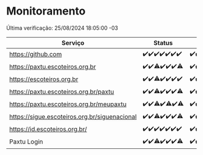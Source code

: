 # Monitoramento

Última verificação: 25/08/2024 18:05:00 -03

|Serviço|Status|Últimas 24h|
|---|---|---|
|https://github.com|<span title="2024-08-18: OK=23">✔️</span><span title="2024-08-19: OK=23">✔️</span><span title="2024-08-20: OK=24">✔️</span><span title="2024-08-21: OK=24">✔️</span><span title="2024-08-22: OK=23">✔️</span><span title="2024-08-23: OK=24">✔️</span><span title="2024-08-24: OK=21">✔️</span>|<span title="24/08/2024 18:06:00 -03 : 200">✔️</span><span title="24/08/2024 19:06:00 -03 : 200">✔️</span><span title="24/08/2024 20:07:00 -03 : 200">✔️</span><span title="24/08/2024 21:39:00 -03 : 200">✔️</span><span title="24/08/2024 23:05:00 -03 : 200">✔️</span><span title="25/08/2024 00:08:00 -03 : 200">✔️</span><span title="25/08/2024 01:08:00 -03 : 200">✔️</span><span title="25/08/2024 02:08:00 -03 : 200">✔️</span><span title="25/08/2024 03:10:00 -03 : 200">✔️</span><span title="25/08/2024 04:07:00 -03 : 200">✔️</span><span title="25/08/2024 05:09:00 -03 : 200">✔️</span><span title="25/08/2024 06:07:00 -03 : 200">✔️</span><span title="25/08/2024 07:07:00 -03 : 200">✔️</span><span title="25/08/2024 08:07:00 -03 : 200">✔️</span><span title="25/08/2024 09:12:00 -03 : 200">✔️</span><span title="25/08/2024 10:08:00 -03 : 200">✔️</span><span title="25/08/2024 11:06:00 -03 : 200">✔️</span><span title="25/08/2024 12:06:00 -03 : 200">✔️</span><span title="25/08/2024 13:07:00 -03 : 200">✔️</span><span title="25/08/2024 14:08:00 -03 : 200">✔️</span><span title="25/08/2024 15:08:00 -03 : 200">✔️</span><span title="25/08/2024 16:06:00 -03 : 200">✔️</span><span title="25/08/2024 17:08:00 -03 : 200">✔️</span><span title="25/08/2024 18:05:00 -03 : 200">✔️</span>|
|https://paxtu.escoteiros.org.br|<span title="2024-08-18: OK=23">✔️</span><span title="2024-08-19: OK=23">✔️</span><span title="2024-08-20: OK=23, Falhas=1">⚠️</span><span title="2024-08-21: OK=24">✔️</span><span title="2024-08-22: OK=23">✔️</span><span title="2024-08-23: OK=24">✔️</span><span title="2024-08-24: OK=20, Falhas=1">⚠️</span>|<span title="24/08/2024 18:06:00 -03 : 200">✔️</span><span title="24/08/2024 19:06:00 -03 : 200">✔️</span><span title="24/08/2024 20:07:00 -03 : 200">✔️</span><span title="24/08/2024 21:39:00 -03 : 200">✔️</span><span title="24/08/2024 23:05:00 -03 : 200">✔️</span><span title="25/08/2024 00:08:00 -03 : 200">✔️</span><span title="25/08/2024 01:08:00 -03 : 200">✔️</span><span title="25/08/2024 02:08:00 -03 : 200">✔️</span><span title="25/08/2024 03:10:00 -03 : 200">✔️</span><span title="25/08/2024 04:07:00 -03 : 200">✔️</span><span title="25/08/2024 05:09:00 -03 : 200">✔️</span><span title="25/08/2024 06:07:00 -03 : 200">✔️</span><span title="25/08/2024 07:07:00 -03 : 200">✔️</span><span title="25/08/2024 08:07:00 -03 : 200">✔️</span><span title="25/08/2024 09:12:00 -03 : 200">✔️</span><span title="25/08/2024 10:08:00 -03 : 200">✔️</span><span title="25/08/2024 11:06:00 -03 : 200">✔️</span><span title="25/08/2024 12:06:00 -03 : 200">✔️</span><span title="25/08/2024 13:07:00 -03 : 200">✔️</span><span title="25/08/2024 14:08:00 -03 : 200">✔️</span><span title="25/08/2024 15:08:00 -03 : 200">✔️</span><span title="25/08/2024 16:06:00 -03 : 200">✔️</span><span title="25/08/2024 17:08:00 -03 : 200">✔️</span><span title="25/08/2024 18:05:00 -03 : 200">✔️</span>|
|https://escoteiros.org.br|<span title="2024-08-18: OK=23">✔️</span><span title="2024-08-19: OK=23">✔️</span><span title="2024-08-20: OK=23, Falhas=1">⚠️</span><span title="2024-08-21: OK=24">✔️</span><span title="2024-08-22: OK=23">✔️</span><span title="2024-08-23: OK=24">✔️</span><span title="2024-08-24: OK=21">✔️</span>|<span title="24/08/2024 18:06:00 -03 : 200">✔️</span><span title="24/08/2024 19:06:00 -03 : 200">✔️</span><span title="24/08/2024 20:07:00 -03 : 200">✔️</span><span title="24/08/2024 21:39:00 -03 : 200">✔️</span><span title="24/08/2024 23:05:00 -03 : 200">✔️</span><span title="25/08/2024 00:08:00 -03 : 200">✔️</span><span title="25/08/2024 01:08:00 -03 : 200">✔️</span><span title="25/08/2024 02:08:00 -03 : 200">✔️</span><span title="25/08/2024 03:10:00 -03 : 200">✔️</span><span title="25/08/2024 04:07:00 -03 : 200">✔️</span><span title="25/08/2024 05:09:00 -03 : 200">✔️</span><span title="25/08/2024 06:07:00 -03 : 200">✔️</span><span title="25/08/2024 07:07:00 -03 : 200">✔️</span><span title="25/08/2024 08:07:00 -03 : 200">✔️</span><span title="25/08/2024 09:12:00 -03 : 200">✔️</span><span title="25/08/2024 10:08:00 -03 : 200">✔️</span><span title="25/08/2024 11:06:00 -03 : 0">❌</span><span title="25/08/2024 12:06:00 -03 : 200">✔️</span><span title="25/08/2024 13:07:00 -03 : 200">✔️</span><span title="25/08/2024 14:08:00 -03 : 200">✔️</span><span title="25/08/2024 15:08:00 -03 : 200">✔️</span><span title="25/08/2024 16:06:00 -03 : 200">✔️</span><span title="25/08/2024 17:08:00 -03 : 200">✔️</span><span title="25/08/2024 18:05:00 -03 : 200">✔️</span>|
|https://paxtu.escoteiros.org.br/paxtu|<span title="2024-08-18: OK=23">✔️</span><span title="2024-08-19: OK=23">✔️</span><span title="2024-08-20: OK=23, Falhas=1">⚠️</span><span title="2024-08-21: OK=24">✔️</span><span title="2024-08-22: OK=23">✔️</span><span title="2024-08-23: OK=24">✔️</span><span title="2024-08-24: OK=20, Falhas=1">⚠️</span>|<span title="24/08/2024 18:06:00 -03 : 200">✔️</span><span title="24/08/2024 19:06:00 -03 : 200">✔️</span><span title="24/08/2024 20:07:00 -03 : 200">✔️</span><span title="24/08/2024 21:39:00 -03 : 200">✔️</span><span title="24/08/2024 23:05:00 -03 : 200">✔️</span><span title="25/08/2024 00:08:00 -03 : 200">✔️</span><span title="25/08/2024 01:08:00 -03 : 200">✔️</span><span title="25/08/2024 02:08:00 -03 : 200">✔️</span><span title="25/08/2024 03:10:00 -03 : 200">✔️</span><span title="25/08/2024 04:07:00 -03 : 200">✔️</span><span title="25/08/2024 05:09:00 -03 : 200">✔️</span><span title="25/08/2024 06:07:00 -03 : 200">✔️</span><span title="25/08/2024 07:07:00 -03 : 200">✔️</span><span title="25/08/2024 08:07:00 -03 : 200">✔️</span><span title="25/08/2024 09:12:00 -03 : 200">✔️</span><span title="25/08/2024 10:08:00 -03 : 200">✔️</span><span title="25/08/2024 11:06:00 -03 : 200">✔️</span><span title="25/08/2024 12:06:00 -03 : 200">✔️</span><span title="25/08/2024 13:07:00 -03 : 200">✔️</span><span title="25/08/2024 14:08:00 -03 : 200">✔️</span><span title="25/08/2024 15:08:00 -03 : 200">✔️</span><span title="25/08/2024 16:06:00 -03 : 200">✔️</span><span title="25/08/2024 17:08:00 -03 : 200">✔️</span><span title="25/08/2024 18:05:00 -03 : 200">✔️</span>|
|https://paxtu.escoteiros.org.br/meupaxtu|<span title="2024-08-18: OK=23">✔️</span><span title="2024-08-19: OK=23">✔️</span><span title="2024-08-20: OK=23, Falhas=1">⚠️</span><span title="2024-08-21: OK=24">✔️</span><span title="2024-08-22: OK=22, Falhas=1">⚠️</span><span title="2024-08-23: OK=24">✔️</span><span title="2024-08-24: OK=20, Falhas=1">⚠️</span>|<span title="24/08/2024 18:06:00 -03 : 200">✔️</span><span title="24/08/2024 19:06:00 -03 : 200">✔️</span><span title="24/08/2024 20:07:00 -03 : 200">✔️</span><span title="24/08/2024 21:39:00 -03 : 200">✔️</span><span title="24/08/2024 23:05:00 -03 : 200">✔️</span><span title="25/08/2024 00:08:00 -03 : 200">✔️</span><span title="25/08/2024 01:08:00 -03 : 200">✔️</span><span title="25/08/2024 02:08:00 -03 : 200">✔️</span><span title="25/08/2024 03:10:00 -03 : 200">✔️</span><span title="25/08/2024 04:07:00 -03 : 200">✔️</span><span title="25/08/2024 05:09:00 -03 : 200">✔️</span><span title="25/08/2024 06:07:00 -03 : 200">✔️</span><span title="25/08/2024 07:07:00 -03 : 200">✔️</span><span title="25/08/2024 08:07:00 -03 : 200">✔️</span><span title="25/08/2024 09:12:00 -03 : 200">✔️</span><span title="25/08/2024 10:08:00 -03 : 200">✔️</span><span title="25/08/2024 11:06:00 -03 : 200">✔️</span><span title="25/08/2024 12:06:00 -03 : 200">✔️</span><span title="25/08/2024 13:07:00 -03 : 200">✔️</span><span title="25/08/2024 14:08:00 -03 : 200">✔️</span><span title="25/08/2024 15:08:00 -03 : 200">✔️</span><span title="25/08/2024 16:06:00 -03 : 200">✔️</span><span title="25/08/2024 17:08:00 -03 : 200">✔️</span><span title="25/08/2024 18:05:00 -03 : 200">✔️</span>|
|https://sigue.escoteiros.org.br/siguenacional|<span title="2024-08-18: OK=23">✔️</span><span title="2024-08-19: OK=23">✔️</span><span title="2024-08-20: OK=23, Falhas=1">⚠️</span><span title="2024-08-21: OK=24">✔️</span><span title="2024-08-22: OK=23">✔️</span><span title="2024-08-23: OK=24">✔️</span><span title="2024-08-24: OK=20, Falhas=1">⚠️</span>|<span title="24/08/2024 18:06:00 -03 : 200">✔️</span><span title="24/08/2024 19:06:00 -03 : 200">✔️</span><span title="24/08/2024 20:07:00 -03 : 200">✔️</span><span title="24/08/2024 21:39:00 -03 : 200">✔️</span><span title="24/08/2024 23:05:00 -03 : 200">✔️</span><span title="25/08/2024 00:08:00 -03 : 200">✔️</span><span title="25/08/2024 01:08:00 -03 : 200">✔️</span><span title="25/08/2024 02:08:00 -03 : 200">✔️</span><span title="25/08/2024 03:10:00 -03 : 200">✔️</span><span title="25/08/2024 04:07:00 -03 : 200">✔️</span><span title="25/08/2024 05:09:00 -03 : 200">✔️</span><span title="25/08/2024 06:07:00 -03 : 200">✔️</span><span title="25/08/2024 07:07:00 -03 : 200">✔️</span><span title="25/08/2024 08:07:00 -03 : 200">✔️</span><span title="25/08/2024 09:12:00 -03 : 200">✔️</span><span title="25/08/2024 10:08:00 -03 : 200">✔️</span><span title="25/08/2024 11:06:00 -03 : 200">✔️</span><span title="25/08/2024 12:06:00 -03 : 200">✔️</span><span title="25/08/2024 13:07:00 -03 : 200">✔️</span><span title="25/08/2024 14:08:00 -03 : 200">✔️</span><span title="25/08/2024 15:08:00 -03 : 200">✔️</span><span title="25/08/2024 16:06:00 -03 : 200">✔️</span><span title="25/08/2024 17:08:00 -03 : 200">✔️</span><span title="25/08/2024 18:05:00 -03 : 200">✔️</span>|
|https://id.escoteiros.org.br/|<span title="2024-08-18: OK=23">✔️</span><span title="2024-08-19: OK=23">✔️</span><span title="2024-08-20: OK=24">✔️</span><span title="2024-08-21: OK=24">✔️</span><span title="2024-08-22: OK=23">✔️</span><span title="2024-08-23: OK=24">✔️</span><span title="2024-08-24: OK=21">✔️</span>|<span title="24/08/2024 18:06:00 -03 : 200">✔️</span><span title="24/08/2024 19:06:00 -03 : 200">✔️</span><span title="24/08/2024 20:07:00 -03 : 200">✔️</span><span title="24/08/2024 21:39:00 -03 : 200">✔️</span><span title="24/08/2024 23:05:00 -03 : 200">✔️</span><span title="25/08/2024 00:08:00 -03 : 200">✔️</span><span title="25/08/2024 01:08:00 -03 : 200">✔️</span><span title="25/08/2024 02:08:00 -03 : 200">✔️</span><span title="25/08/2024 03:10:00 -03 : 200">✔️</span><span title="25/08/2024 04:07:00 -03 : 200">✔️</span><span title="25/08/2024 05:09:00 -03 : 200">✔️</span><span title="25/08/2024 06:07:00 -03 : 200">✔️</span><span title="25/08/2024 07:07:00 -03 : 200">✔️</span><span title="25/08/2024 08:07:00 -03 : 200">✔️</span><span title="25/08/2024 09:12:00 -03 : 200">✔️</span><span title="25/08/2024 10:08:00 -03 : 200">✔️</span><span title="25/08/2024 11:06:00 -03 : 200">✔️</span><span title="25/08/2024 12:06:00 -03 : 200">✔️</span><span title="25/08/2024 13:07:00 -03 : 200">✔️</span><span title="25/08/2024 14:08:00 -03 : 200">✔️</span><span title="25/08/2024 15:08:00 -03 : 200">✔️</span><span title="25/08/2024 16:06:00 -03 : 200">✔️</span><span title="25/08/2024 17:08:00 -03 : 200">✔️</span><span title="25/08/2024 18:05:00 -03 : 200">✔️</span>|
|Paxtu Login|<span title="2024-08-18: OK=23">✔️</span><span title="2024-08-19: OK=23">✔️</span><span title="2024-08-20: OK=23, Falhas=1">⚠️</span><span title="2024-08-21: OK=24">✔️</span><span title="2024-08-22: OK=23">✔️</span><span title="2024-08-23: OK=24">✔️</span><span title="2024-08-24: OK=20, Falhas=1">⚠️</span>|<span title="24/08/2024 18:06:00 -03 : 200">✔️</span><span title="24/08/2024 19:06:00 -03 : 200">✔️</span><span title="24/08/2024 20:07:00 -03 : 200">✔️</span><span title="24/08/2024 21:39:00 -03 : 200">✔️</span><span title="24/08/2024 23:05:00 -03 : 200">✔️</span><span title="25/08/2024 00:08:00 -03 : 200">✔️</span><span title="25/08/2024 01:08:00 -03 : 200">✔️</span><span title="25/08/2024 02:08:00 -03 : 200">✔️</span><span title="25/08/2024 03:10:00 -03 : 200">✔️</span><span title="25/08/2024 04:07:00 -03 : 200">✔️</span><span title="25/08/2024 05:09:00 -03 : 200">✔️</span><span title="25/08/2024 06:07:00 -03 : 200">✔️</span><span title="25/08/2024 07:07:00 -03 : 200">✔️</span><span title="25/08/2024 08:07:00 -03 : 200">✔️</span><span title="25/08/2024 09:12:00 -03 : 200">✔️</span><span title="25/08/2024 10:08:00 -03 : 200">✔️</span><span title="25/08/2024 11:06:00 -03 : 200">✔️</span><span title="25/08/2024 12:06:00 -03 : 200">✔️</span><span title="25/08/2024 13:07:00 -03 : 200">✔️</span><span title="25/08/2024 14:08:00 -03 : 200">✔️</span><span title="25/08/2024 15:08:00 -03 : 200">✔️</span><span title="25/08/2024 16:06:00 -03 : 200">✔️</span><span title="25/08/2024 17:08:00 -03 : 200">✔️</span><span title="25/08/2024 18:05:00 -03 : 200">✔️</span>|
